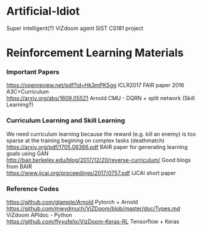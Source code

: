 # Artificial-Idiot
Super intelligent(?) ViZdoom agent
SIST CS181 project
# Reinforcement Learning Materials

### Important Papers
https://openreview.net/pdf?id=Hk3mPK5gg ICLR2017 FAIR paper 2016 A3C+Curriculum <br>
https://arxiv.org/abs/1609.05521  Arnold CMU - DQRN + split network (Skill Learning?) <br>

### Curriculum Learning and Skill Learning
We need curriculum learning because the reward (e.g. kill an enemy) is too sparse at the training begining on complex tasks (deathmatch) <br>
https://arxiv.org/pdf/1705.06366.pdf BAIR paper for generating learning goals using GAN <br>
http://bair.berkeley.edu/blog/2017/12/20/reverse-curriculum/ Good blogs from BAIR <br>
https://www.ijcai.org/proceedings/2017/0757.pdf  IJCAI short paper <br>

### Reference Codes
https://github.com/glample/Arnold  Pytorch + Arnold <br>
https://github.com/mwydmuch/ViZDoom/blob/master/doc/Types.md ViZdoom APIdoc - Python <br>
https://github.com/flyyufelix/VizDoom-Keras-RL Tensorflow + Keras <br>

